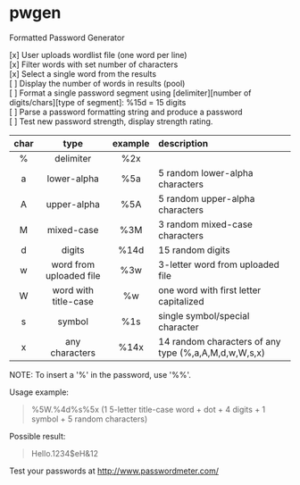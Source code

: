 pwgen
=====
Formatted Password Generator

[x] User uploads wordlist file (one word per line)<br>
[x] Filter words with set number of characters<br>
[x] Select a single word from the results<br>
[ ] Display the number of words in results (pool)<br>
[ ] Format a single password segment using [delimiter][number of digits/chars][type of segment]: %15d = 15 digits<br>
[ ] Parse a password formatting string and produce a password<br>
[ ] Test new password strength, display strength rating.

|char|type|example|description|
|:---:|:------------:|:-----:|:---------------------------|
|%|delimiter|%2x|
|a|lower-alpha|%5a|5 random lower-alpha characters|
|A|upper-alpha|%5A|5 random upper-alpha characters|
|M|mixed-case|%3M|3 random mixed-case characters|
|d|digits|%14d|15 random digits|
|w|word from uploaded file|%3w|3-letter word from uploaded file|
|W|word with title-case|%w|one word with first letter capitalized|
|s|symbol|%1s|single symbol/special character|
|x|any characters|%14x|14 random characters of any type (%,a,A,M,d,w,W,s,x)|

NOTE: To insert a '%' in the password, use '%%'.

Usage example:
> %5W.%4d%s%5x (1 5-letter title-case word + dot + 4 digits + 1 symbol + 5 random characters)

Possible result:
> Hello.1234$eH&12

Test your passwords at http://www.passwordmeter.com/

